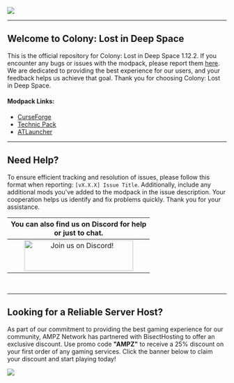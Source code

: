 ![](https://www.bisecthosting.com/images/CF/Colony/BH_NU_HEADER.png)

------

## Welcome to Colony: Lost in Deep Space 

This is the official repository for Colony: Lost in Deep Space 1.12.2. If you encounter any bugs or issues with the modpack, please report them [here](https://github.com/AMPZNetwork/Colony-Lost-In-Deep-Space/issues/new?assignees=&labels=Bug&projects=&template=bug_report.md&title=%5BBUG%5D). We are dedicated to providing the best experience for our users, and your feedback helps us achieve that goal. Thank you for choosing Colony: Lost in Deep Space. 
    
#### Modpack Links: 
+ [CurseForge](https://www.curseforge.com/minecraft/modpacks/lost-in-deep-space)
+ [Technic Pack](https://www.technicpack.net/modpack/colony-lost-in-deep-space.1587981)
+ [ATLauncher](https://atlauncher.com/pack/ColonyLostinDeepSpace)

------

## Need Help?

To ensure efficient tracking and resolution of issues, please follow this format when reporting: `[vX.X.X] Issue Title`. Additionally, include any additional mods you've added to the modpack in the issue description. Your cooperation helps us identify and fix problems quickly. Thank you for your assistance.
 
|You can also find us on Discord for help<br>or just to chat.|
|:------------:|
|<a href="https://discord.gg/enrpMDd"><img src="https://discord.com/assets/ff41b628a47ef3141164bfedb04fb220.png" alt="Join us on Discord!"  width="250" height="70"></a>|
<br>

------

## Looking for a Reliable Server Host?
As part of our commitment to providing the best gaming experience for our community, AMPZ Network has partnered with BisectHosting to offer an exclusive discount. Use promo code **"AMPZ"** to receive a 25% discount on your first order of any gaming services. Click the banner below to claim your discount and start playing today!

[![](https://www.bisecthosting.com/images/CF/Colony/BH_NU_PROMO.png)](https://bisecthosting.com/AMPZ)

